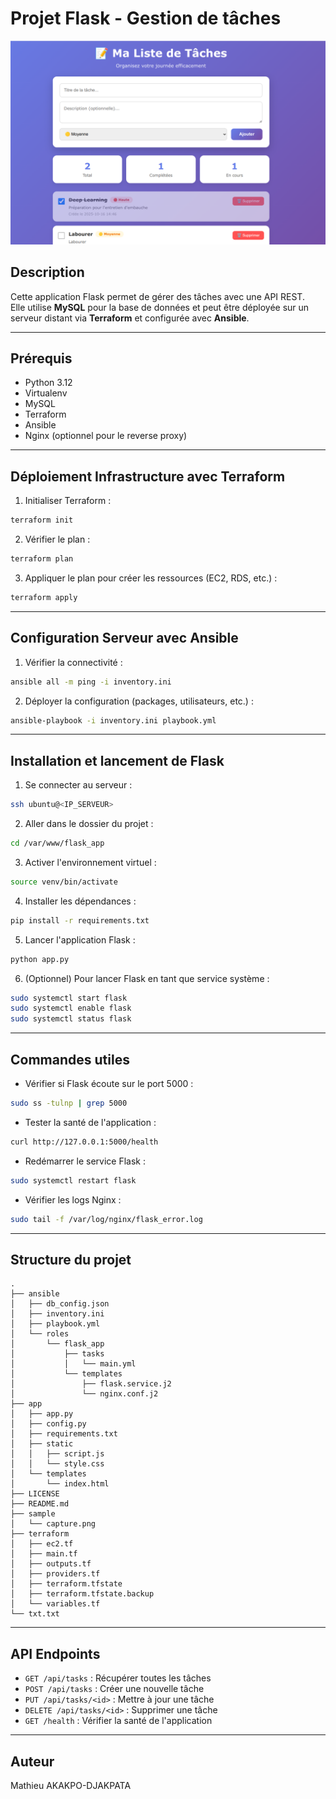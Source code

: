 # Projet Flask - Gestion de tâches

![Démo de l'application](/sample/capture.png)

## Description

Cette application Flask permet de gérer des tâches avec une API REST.  
Elle utilise **MySQL** pour la base de données et peut être déployée sur un serveur distant via **Terraform** et configurée avec **Ansible**.

---

## Prérequis

- Python 3.12
- Virtualenv
- MySQL
- Terraform
- Ansible
- Nginx (optionnel pour le reverse proxy)

---

## Déploiement Infrastructure avec Terraform

1. Initialiser Terraform :

```bash
terraform init
````

2. Vérifier le plan :

```bash
terraform plan
```

3. Appliquer le plan pour créer les ressources (EC2, RDS, etc.) :

```bash
terraform apply
```

---

## Configuration Serveur avec Ansible

1. Vérifier la connectivité :

```bash
ansible all -m ping -i inventory.ini
```

2. Déployer la configuration (packages, utilisateurs, etc.) :

```bash
ansible-playbook -i inventory.ini playbook.yml
```

---

## Installation et lancement de Flask

1. Se connecter au serveur :

```bash
ssh ubuntu@<IP_SERVEUR>
```

2. Aller dans le dossier du projet :

```bash
cd /var/www/flask_app
```

3. Activer l'environnement virtuel :

```bash
source venv/bin/activate
```

4. Installer les dépendances :

```bash
pip install -r requirements.txt
```

5. Lancer l'application Flask :

```bash
python app.py
```

6. (Optionnel) Pour lancer Flask en tant que service système :

```bash
sudo systemctl start flask
sudo systemctl enable flask
sudo systemctl status flask
```

---

## Commandes utiles

* Vérifier si Flask écoute sur le port 5000 :

```bash
sudo ss -tulnp | grep 5000
```

* Tester la santé de l'application :

```bash
curl http://127.0.0.1:5000/health
```

* Redémarrer le service Flask :

```bash
sudo systemctl restart flask
```

* Vérifier les logs Nginx :

```bash
sudo tail -f /var/log/nginx/flask_error.log
```

---

## Structure du projet

```
.
├── ansible
│   ├── db_config.json
│   ├── inventory.ini
│   ├── playbook.yml
│   └── roles
│       └── flask_app
│           ├── tasks
│           │   └── main.yml
│           └── templates
│               ├── flask.service.j2
│               └── nginx.conf.j2
├── app
│   ├── app.py
│   ├── config.py
│   ├── requirements.txt
│   ├── static
│   │   ├── script.js
│   │   └── style.css
│   └── templates
│       └── index.html
├── LICENSE
├── README.md
├── sample
│   └── capture.png
├── terraform
│   ├── ec2.tf
│   ├── main.tf
│   ├── outputs.tf
│   ├── providers.tf
│   ├── terraform.tfstate
│   ├── terraform.tfstate.backup
│   └── variables.tf
└── txt.txt
```

---

## API Endpoints

* `GET /api/tasks` : Récupérer toutes les tâches
* `POST /api/tasks` : Créer une nouvelle tâche
* `PUT /api/tasks/<id>` : Mettre à jour une tâche
* `DELETE /api/tasks/<id>` : Supprimer une tâche
* `GET /health` : Vérifier la santé de l'application

---

## Auteur

Mathieu AKAKPO-DJAKPATA 
